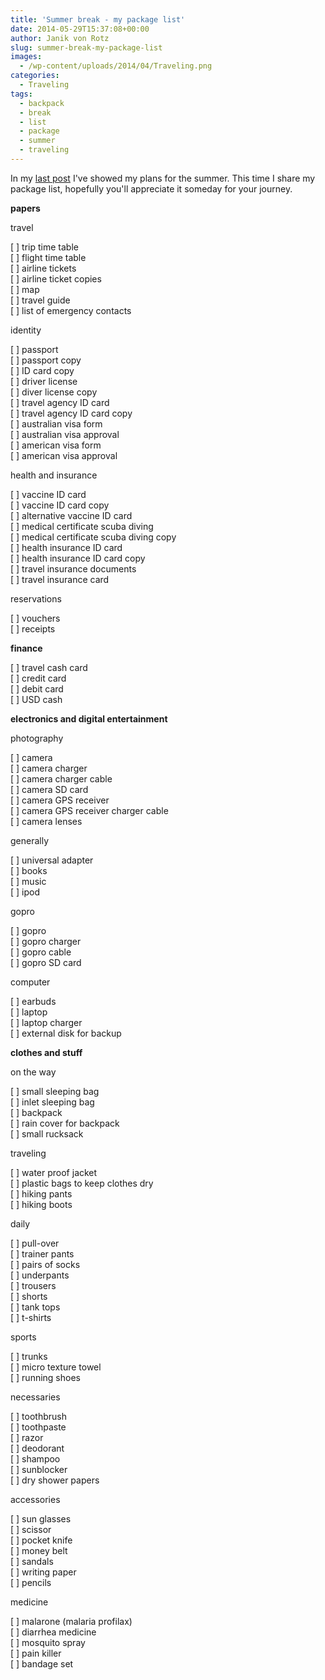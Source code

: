 ```yaml
---
title: 'Summer break - my package list'
date: 2014-05-29T15:37:08+00:00
author: Janik von Rotz
slug: summer-break-my-package-list
images:
  - /wp-content/uploads/2014/04/Traveling.png
categories:
  - Traveling
tags:
  - backpack
  - break
  - list
  - package
  - summer
  - traveling
---
```

In my <a href="https://janikvonrotz.ch/2014/05/29/summer-break/" title="Summer break">last post</a> I've showed my plans for the summer. This time I share my package list, hopefully you'll appreciate it someday for your journey.
<!--more-->
**papers**

travel

[ ] trip time table  
[ ] flight time table  
[ ] airline tickets  
[ ] airline ticket copies  
[ ] map  
[ ] travel guide  
[ ] list of emergency contacts  

identity

[ ] passport  
[ ] passport copy  
[ ] ID card copy  
[ ] driver license  
[ ] diver license copy  
[ ] travel agency ID card  
[ ] travel agency ID card copy  
[ ] australian visa form  
[ ] australian visa approval  
[ ] american visa form  
[ ] american visa approval  

health and insurance

[ ] vaccine ID card  
[ ] vaccine ID card copy  
[ ] alternative vaccine ID card  
[ ] medical certificate scuba diving  
[ ] medical certificate scuba diving copy  
[ ] health insurance ID card  
[ ] health insurance ID card copy  
[ ] travel insurance documents  
[ ] travel insurance card  

reservations

[ ] vouchers  
[ ] receipts  

**finance**

[ ] travel cash card  
[ ] credit card  
[ ] debit card  
[ ] USD cash  

**electronics and digital entertainment**

photography

[ ] camera  
[ ] camera charger  
[ ] camera charger cable  
[ ] camera SD card  
[ ] camera GPS receiver  
[ ] camera GPS receiver charger cable  
[ ] camera lenses  

generally

[ ] universal adapter  
[ ] books  
[ ] music  
[ ] ipod  

gopro

[ ] gopro  
[ ] gopro charger  
[ ] gopro cable  
[ ] gopro SD card  

computer

[ ] earbuds  
[ ] laptop  
[ ] laptop charger  
[ ] external disk for backup  

**clothes and stuff**

on the way

[ ] small sleeping bag  
[ ] inlet sleeping bag  
[ ] backpack  
[ ] rain cover for backpack  
[ ] small rucksack  

traveling

[ ] water proof jacket  
[ ] plastic bags to keep clothes dry  
[ ] hiking pants  
[ ] hiking boots  

daily

[ ] pull-over  
[ ] trainer pants  
[ ] pairs of socks  
[ ] underpants  
[ ] trousers  
[ ] shorts  
[ ] tank tops  
[ ] t-shirts  

sports

[ ] trunks  
[ ] micro texture towel  
[ ] running shoes  

necessaries

[ ] toothbrush  
[ ] toothpaste  
[ ] razor  
[ ] deodorant  
[ ] shampoo  
[ ] sunblocker  
[ ] dry shower papers  

accessories

[ ] sun glasses  
[ ] scissor  
[ ] pocket knife  
[ ] money belt  
[ ] sandals  
[ ] writing paper  
[ ] pencils  

medicine

[ ] malarone (malaria profilax)  
[ ] diarrhea medicine  
[ ] mosquito spray  
[ ] pain killer  
[ ] bandage set  
